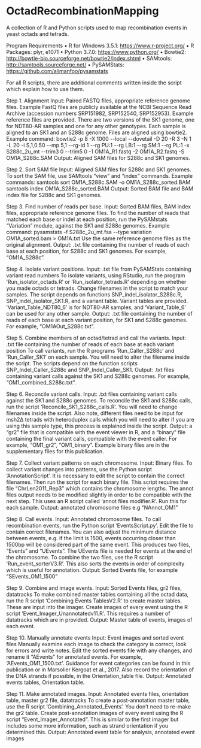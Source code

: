 # OctadRecombinationMapping
A collection of R and Python scripts used to map recombination events in yeast octads and tetrads.


Program Requirements
•	R for Windows 3.5.1: https://www.r-project.org/
•	R Packages: plyr, e1071
•	Python 3.7.0: https://www.python.org/
•	Bowtie2: http://bowtie-bio.sourceforge.net/bowtie2/index.shtml
•	SAMtools: http://samtools.sourceforge.net/
•	PySAMStats: https://github.com/alimanfoo/pysamstats

For all R scripts, there are additional comments written inside the script which explain how to use them.

Step 1. Alignment
Input: Paired FASTQ files, appropriate reference genome files. 
Example FastQ files are publicly available at the NCBI Sequence Read Archive (accession numbers SRP151982, SRP152540, SRP152953).
Example reference files are provided. There are two versions of the SK1 genome, one for NDT80-AR samples and one for any other genotypes.
Each sample is aligned to an SK1 and an S288c genome. Files are aligned using bowtie2.
Example command:
bowtie2 -p 8 -X 1000 --local --dovetail -D 20 -R 3 -N 1 -L 20 -i S,1,0.50 --mp 5,1 --rg-id 1 --rg PU:1 --rg LB:1  --rg SM:1 --rg PL:1 -x S288c_2u_mt --trim3 0 --trim5 0 -1 OM1A_R1.fastq -2 OM1A_R2.fastq -S OM1A_S288c.SAM
Output: Aligned SAM files for S288c and SK1 genomes.

Step 2. Sort SAM file
Input: Aligned SAM files for S288c and SK1 genomes.
To sort the SAM file, use SAMtools “view” and “index” commands. 
Example commands:
samtools sort OM1A_S288c.SAM -o OM1A_S288c_sorted.BAM
samtools index OM1A_S288c_sorted.BAM
Output: Sorted BAM file and BAM index file for S288c and SK1 genomes.

Step 3. Find number of reads per base.
Input: Sorted BAM files, BAM index files, appropriate reference genome files.
To find the number of reads that matched each base or indel at each position, run the PySAMstats “Variation” module, against the SK1 and S288c genomes.
Example command:
pysamstats -f S288c_2u_mt.fsa --type variation OM1A_sorted.bam > OM1A.txt 
Use the same reference genome files as the original alignment.
Output: .txt file containing the number of reads of each base at each position, for S288c and SK1 genomes. For example, “OM1A_S288c”.

Step 4. Isolate variant positions.
Input: .txt file from PySAMStats containing variant read numbers
To isolate variants, using RStudio, run the program ‘Run_isolator_octads.R’ or ‘Run_isolator_tetrads.R’ depending on whether you made octads or tetrads. Change filenames in the script to match your samples. The script depends on functions SNP_indel_isolator_S288c.R, SNP_indel_isolator_SK1.R, and a variant table. 
Variant tables are provided. ‘Variant_Table_NDT80_6’ is for NDT80-AR samples, and ‘Variant_Table_6’ can be used for any other sample.
Output: .txt file containing the number of reads of each base at each variant position, for SK1 and S288c genomes. For example, “OM1AOut_S288c.txt”.

Step 5. Combine members of an octad/tetrad and call the variants. 
Input: .txt file containing the number of reads of each base at each variant position
To call variants, run the R programs ‘Run_Caller_S288c’ and ‘Run_Caller_SK1’ on each sample. You will need to alter the filename inside the script. The scripts depend on the function scripts SNP_Indel_Caller_S288c and SNP_Indel_Caller_SK1.
Output: .txt files containing variant calls against the SK1 and S288c genomes. For example, “OM1_combined_S288c.txt”.

Step 6. Reconcile variant calls.
Input: .txt files containing variant calls against the SK1 and S288c genomes.
To reconcile the SK1 and S288c calls, run the script ‘Reconcile_SK1_S288c_calls.R’. You will need to change filenames inside the script. Also note, different files need to be input for msh2Δ tetrads with heteroduplex calls which you will need to alter if you are using this sample type, this process is explained inside the script.
Output: a “gr2” file that is compatible with the event viewer in R, and a “binary” file containing the final variant calls, compatible with the event caller. For example, “OM1_gr2”, “OM1_binary”.
Example binary files are in the supplementary files for this publication.

Step 7. Collect variant patterns on each chromosome.
Input: Binary files.
To collect variant changes into patterns, use the Python script ‘AnnotationScript’. It is necessary to edit the script to contain the correct filenames. Then run the script for each binary file. This script requires the file “ChrLen2011_Rep3” which contains the chromosome lengths.
The annot files output needs to be modified slightly in order to be compatible with the next step. This uses an R script called ‘annot files modifier.R’. Run this for each sample.
Output: annotated chromosome files e.g “NAnnot_OM1”

Step 8. Call events.
Input: Annotated chromosome files.
To call recombination events, run the Python script ‘EventsScript.py’. Edit the file to contain correct filenames. You can also adjust the minimum distance between events, e.g. if the limit is 1500, events occurring closer than 1500bp will be considered part of the same event.
This produces two files, “Events” and “UEvents”. The UEvents file is needed for events at the end of the chromosome. To combine the two files, use the R script ‘Run_event_sorterV3.R’. This also sorts the events in order of complexity which is useful for annotation.
Output: Sorted Events file, for example “SEvents_OM1_1500”

Step 9. Combine and image events.
Input: Sorted Events files, gr2 files, datatracks
To make combined master tables containing all the octad data, run the R script ‘Combining Events TablesV2.R’ to create master tables. These are input into the imager.
Create images of every event using the R script ‘Event_Imager_Unannotatedv11.R’. This requires a number of datatracks which are in provided. 
Output: Master table of events, images of each event.

Step 10. Manually annotate events
Input: Event images and sorted event files
Manually examine each image to check the category is correct, look for errors and write notes. Edit the sorted events file with any changes, and rename it “AEvents” for annotated events. For example, ‘AEvents_OM1_1500.txt’.
Guidance for event categories can be found in this publication or in Marsolier Kergoat et al., 2017.
Also record the orientation of the DNA strands if possible, in the Orientation_table file.
Output: Annotated events tables, Orientation table.

Step 11. Make annotated images.
Input: Annotated events files, orientation table, master gr2 file, datatracks
To create a post-annotation master table, use the R script ‘Combining_Annotated_Events’. You don’t need to re-make the gr2 table. 
Create post-annotation images of every event using the R script “Event_Imager_Annotated”. This is similar to the first imager but includes some more information, such as strand orientation if you determined this.
Output: Annotated event table for analysis, annotated event images




